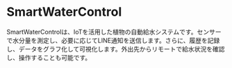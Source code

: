 # SmartWaterControl
SmartWaterControlは、IoTを活用した植物の自動給水システムです。センサーで水分量を測定し、必要に応じてLINE通知を送信します。さらに、履歴を記録し、データをグラフ化して可視化します。外出先からリモートで給水状況を確認し、操作することも可能です。
